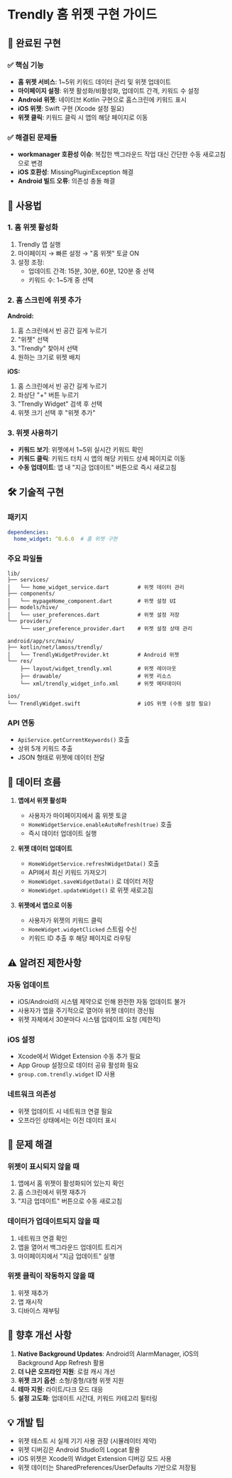 # Trendly 홈 위젯 구현 가이드

## 🚀 완료된 구현

### ✅ 핵심 기능
- **홈 위젯 서비스**: 1~5위 키워드 데이터 관리 및 위젯 업데이트
- **마이페이지 설정**: 위젯 활성화/비활성화, 업데이트 간격, 키워드 수 설정  
- **Android 위젯**: 네이티브 Kotlin 구현으로 홈스크린에 키워드 표시
- **iOS 위젯**: Swift 구현 (Xcode 설정 필요)
- **위젯 클릭**: 키워드 클릭 시 앱의 해당 페이지로 이동

### ✅ 해결된 문제들
- **workmanager 호환성 이슈**: 복잡한 백그라운드 작업 대신 간단한 수동 새로고침으로 변경
- **iOS 호환성**: MissingPluginException 해결
- **Android 빌드 오류**: 의존성 충돌 해결

## 📱 사용법

### 1. 홈 위젯 활성화
1. Trendly 앱 실행
2. 마이페이지 → 빠른 설정 → "홈 위젯" 토글 ON
3. 설정 조정:
   - 업데이트 간격: 15분, 30분, 60분, 120분 중 선택
   - 키워드 수: 1~5개 중 선택

### 2. 홈 스크린에 위젯 추가
**Android:**
1. 홈 스크린에서 빈 공간 길게 누르기
2. "위젯" 선택
3. "Trendly" 찾아서 선택
4. 원하는 크기로 위젯 배치

**iOS:**
1. 홈 스크린에서 빈 공간 길게 누르기  
2. 좌상단 "+" 버튼 누르기
3. "Trendly Widget" 검색 후 선택
4. 위젯 크기 선택 후 "위젯 추가"

### 3. 위젯 사용하기
- **키워드 보기**: 위젯에서 1~5위 실시간 키워드 확인
- **키워드 클릭**: 키워드 터치 시 앱의 해당 키워드 상세 페이지로 이동
- **수동 업데이트**: 앱 내 "지금 업데이트" 버튼으로 즉시 새로고침

## 🛠 기술적 구현

### 패키지
```yaml
dependencies:
  home_widget: ^0.6.0  # 홈 위젯 구현
```

### 주요 파일들
```
lib/
├── services/
│   └── home_widget_service.dart         # 위젯 데이터 관리
├── components/
│   └── mypageHome_component.dart        # 위젯 설정 UI
├── models/hive/
│   └── user_preferences.dart            # 위젯 설정 저장
└── providers/
    └── user_preference_provider.dart    # 위젯 설정 상태 관리

android/app/src/main/
├── kotlin/net/lamoss/trendly/
│   └── TrendlyWidgetProvider.kt         # Android 위젯
└── res/
    ├── layout/widget_trendly.xml        # 위젯 레이아웃
    ├── drawable/                        # 위젯 리소스
    └── xml/trendly_widget_info.xml      # 위젯 메타데이터

ios/
└── TrendlyWidget.swift                  # iOS 위젯 (수동 설정 필요)
```

### API 연동
- `ApiService.getCurrentKeywords()` 호출
- 상위 5개 키워드 추출
- JSON 형태로 위젯에 데이터 전달

## 🔄 데이터 흐름

1. **앱에서 위젯 활성화**
   - 사용자가 마이페이지에서 홈 위젯 토글
   - `HomeWidgetService.enableAutoRefresh(true)` 호출
   - 즉시 데이터 업데이트 실행

2. **위젯 데이터 업데이트**
   - `HomeWidgetService.refreshWidgetData()` 호출
   - API에서 최신 키워드 가져오기
   - `HomeWidget.saveWidgetData()` 로 데이터 저장
   - `HomeWidget.updateWidget()` 로 위젯 새로고침

3. **위젯에서 앱으로 이동**
   - 사용자가 위젯의 키워드 클릭
   - `HomeWidget.widgetClicked` 스트림 수신
   - 키워드 ID 추출 후 해당 페이지로 라우팅

## ⚠️ 알려진 제한사항

### 자동 업데이트
- iOS/Android의 시스템 제약으로 인해 완전한 자동 업데이트 불가
- 사용자가 앱을 주기적으로 열어야 위젯 데이터 갱신됨
- 위젯 자체에서 30분마다 시스템 업데이트 요청 (제한적)

### iOS 설정
- Xcode에서 Widget Extension 수동 추가 필요
- App Group 설정으로 데이터 공유 활성화 필요
- `group.com.trendly.widget` ID 사용

### 네트워크 의존성
- 위젯 업데이트 시 네트워크 연결 필요
- 오프라인 상태에서는 이전 데이터 표시

## 🐛 문제 해결

### 위젯이 표시되지 않을 때
1. 앱에서 홈 위젯이 활성화되어 있는지 확인
2. 홈 스크린에서 위젯 재추가
3. "지금 업데이트" 버튼으로 수동 새로고침

### 데이터가 업데이트되지 않을 때
1. 네트워크 연결 확인
2. 앱을 열어서 백그라운드 업데이트 트리거
3. 마이페이지에서 "지금 업데이트" 실행

### 위젯 클릭이 작동하지 않을 때
1. 위젯 재추가
2. 앱 재시작
3. 디바이스 재부팅

## 🔮 향후 개선 사항

1. **Native Background Updates**: Android의 AlarmManager, iOS의 Background App Refresh 활용
2. **더 나은 오프라인 지원**: 로컬 캐시 개선
3. **위젯 크기 옵션**: 소형/중형/대형 위젯 지원
4. **테마 지원**: 라이트/다크 모드 대응
5. **설정 고도화**: 업데이트 시간대, 키워드 카테고리 필터링

## 💡 개발 팁

- 위젯 테스트 시 실제 기기 사용 권장 (시뮬레이터 제약)
- 위젯 디버깅은 Android Studio의 Logcat 활용
- iOS 위젯은 Xcode의 Widget Extension 디버깅 모드 사용
- 위젯 데이터는 SharedPreferences/UserDefaults 기반으로 저장됨